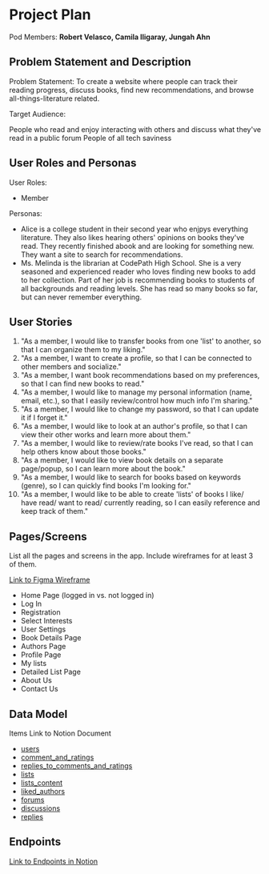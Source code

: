 # Project Plan

Pod Members: **Robert Velasco, Camila Iligaray, Jungah Ahn**

## Problem Statement and Description

Problem Statement: To create a website where people can track their reading progress, discuss books, find new recommendations, and browse all-things-literature related.

Target Audience:

People who read and enjoy interacting with others and discuss what they've read in a public forum
People of all tech saviness

## User Roles and Personas

User Roles: 
 - Member

Personas:
 - Alice is a college student in their second year who enjpys everything literature. They also likes hearing others' opinions on books they've read. They recently finished abook and are looking for something new. They want a site to search for recommendations.
 - Ms. Melinda is the librarian at CodePath High School. She is a very seasoned and experienced reader who loves finding new books to add to her collection. Part of her job is recommending books to students of all backgrounds and reading levels. She has read so many books so far, but can never remember everything.

## User Stories

1. "As a member, I would like to transfer books from one 'list' to another, so that I can organize them to my liking."
2. "As a member, I want to create a profile, so that I can be connected to other members and socialize."
3. "As a member, I want book recommendations based on my preferences, so that I can find new books to read."
4. "As a member, I would like to manage my personal information (name, email, etc.), so that I easily review/control how much info I'm sharing."
5. "As a member, I would like to change my password, so that I can update it if I forget it."
6. "As a member, I would like to look at an author's profile, so that I can view their other works and learn more about them."
7. "As a member, I would like to review/rate books I've read, so that I can help others know about those books."
8. "As a member, I would like to view book details on a separate page/popup, so I can learn more about the book."
9. "As a member, I would like to search for books based on keywords (genre), so I can quickly find books I'm looking for."
10. "As a member, I would like to be able to create 'lists' of books I like/ have read/ want to read/ currently reading, so I can easily reference and keep track of them."

## Pages/Screens

List all the pages and screens in the app. Include wireframes for at least 3 of them.

[Link to Figma Wireframe](https://www.figma.com/file/CbccgIeL2pNO1SnZUb10Dp/Project-Indigo-Wireframe)

- Home Page (logged in vs. not logged in)
- Log In 
- Registration
- Select Interests
- User Settings
- Book Details Page
- Authors Page
- Profile Page
- My lists
- Detailed List Page
- About Us
- Contact Us

## Data Model

Items Link to Notion Document

- [users](https://www.notion.so/9b6fd735abd74917ae0882bbe1fa8fc5?v=d2f9069187444175952109c20b6c12b7)
- [comment_and_ratings](https://www.notion.so/70f24fd416ef4eeaa5722864c5947d50?v=be14ed2191654b84a349aada4c9d02b0)
- [replies_to_comments_and_ratings](https://www.notion.so/dabc50dddd9a49dba8d94e93ccc1a205?v=a9f1baaafe1a4b8584d3626a79b0d97b)
- [lists](https://www.notion.so/1901f8adf6eb45678a751dacaab6ca92?v=ca81b34d6390492b9468aabf070d168e)
- [lists_content](https://www.notion.so/d4920faa385e459682e0d31af609efac?v=abde9f53bde643d9b6ebce98b7fb167c)
- [liked_authors](https://www.notion.so/cc076dd28e884a54b4103dcb0c93c388?v=b4731310d6c44f029fa46aa59ff7a546)
- [forums](https://www.notion.so/3e22e4574fb840139b1911e35eaab567?v=95c4abd21d2b475e9a23225bad08dc77)
- [discussions](https://www.notion.so/011f17cb56f3405daf7ef3be05f153b7?v=b3bf905bb9964a188c4daab5bbd16a03)
- [replies](https://www.notion.so/d8bf92b9be7c459683815db3fb0ce986?v=7261d3eda44f4319a022815f6593faee)

## Endpoints

[Link to Endpoints in Notion](https://www.notion.so/69bbb2d631974dd3bbf5eae02c348238?v=47c204c59fef4e699db45f227787f0da)

